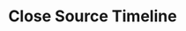 ---
layout: timeline 
title: Close Source Timeline
image_url: /images/ibm-os-2-logo.png
caption: 
events:
  - windows1
  - ibm-os-2
  - windows-98
  - windows-vista
---